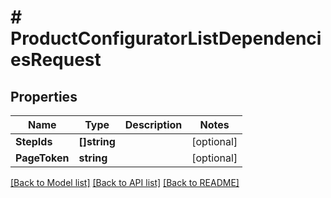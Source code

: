 # # ProductConfiguratorListDependenciesRequest


## Properties 


Name | Type | Description | Notes
------------ | ------------- | ------------- | -------------
**StepIds**| **[]string** |   | [optional]
**PageToken**| **string** |   | [optional]


[[Back to Model list]](../../README.md#models) [[Back to API list]](../../README.md#endpoints) [[Back to README]](../../README.md)

